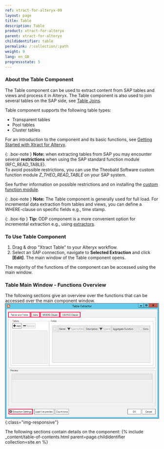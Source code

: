 ```yaml
---
ref: xtract-for-alteryx-09
layout: page
title: Table
description: Table
product: xtract-for-alteryx
parent: xtract-for-alteryx
childidentifier: table
permalink: /:collection/:path
weight: 9
lang: en_GB
progressstate: 5
---
```


### About the Table Component
The Table component can be used to extract content from SAP tables and views and process it in Alteryx.
The Table component is also used to join several tables on the SAP side, see [Table Joins](./table-joins).<br> 

Table component supports the following table types:
- Transparent tables
- Pool tables
- Cluster tables

For an introduction to the component and its basic functions, see [Getting Started with Xtract for Alteryx](../getting-started).

{: .box-note }
**Note:** when extracting tables from SAP you may encounter several **restrictions** when using the SAP standard function module (RFC_READ_TABLE).<br>
To avoid possible restrictions, you can use the Theobald Software custom function module *Z_THEO_READ_TABLE* on your SAP system. 

See further information on possible restrictions and on installing the [custom function module](../sap-customizing#rfc_read_table-restrictions).

{: .box-note }
**Note:** The Table component is generally used for full load. For incremental data extraction from tables and views, you can define a WHERE-clause on specific fields e.g., time stamp. 

{: .box-tip }
**Tip:** ODP component is a more convenient option for incremental extraction e.g., using [extractors](../odp/odp-extractors).

### To Use Table Component

1. Drag & drop "Xtract Table" to your Alteryx workflow.
2. Select an SAP connection, navigate to **Selected Extraction** and click **[Edit]**. The main window of the Table component opens.

The majority of the functions of the component can be accessed using the main window.

### Table Main Window - Functions Overview
The following sections give an overview over the functions that can be accessed over the main component window.
![Table Extractor](/img/content/xfa/xfa-table-extractor.png){:class="img-responsive"}

The following sections contain details on the component:
{% include _content/table-of-contents.html parent=page.childidentifier collection=site.en %}